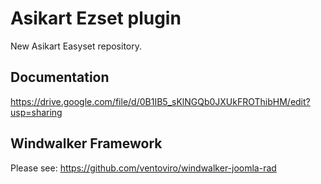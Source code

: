 # Asikart Ezset plugin

New Asikart Easyset repository.

## Documentation
https://drive.google.com/file/d/0B1IB5_sKlNGQb0JXUkFROThibHM/edit?usp=sharing

## Windwalker Framework
Please see: https://github.com/ventoviro/windwalker-joomla-rad
